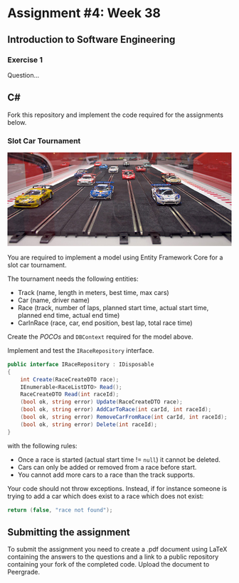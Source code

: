 # Assignment #4: Week 38

## Introduction to Software Engineering

### Exercise 1

Question...

## C&#35;

Fork this repository and implement the code required for the assignments below.

### Slot Car Tournament

![](images/Ninco_JGTC_Fahrerfeld.jpg "Modern commercially made slot cars and track. Ninco, 1:32 scale - source: https://en.wikipedia.org/wiki/Slot_car")

You are required to implement a model using Entity Framework Core for a slot car tournament.

The tournament needs the following entities:

- Track (name, length in meters, best time, max cars)
- Car (name, driver name)
- Race (track, number of laps, planned start time, actual start time, planned end time, actual end time)
- CarInRace (race, car, end position, best lap, total race time)

Create the *POCOs* and `DBContext` required for the model above.

Implement and test the `IRaceRepository` interface.

```csharp
public interface IRaceRepository : IDisposable
{
    int Create(RaceCreateDTO race);
    IEnumerable<RaceListDTO> Read();
    RaceCreateDTO Read(int raceId);
    (bool ok, string error) Update(RaceCreateDTO race);
    (bool ok, string error) AddCarToRace(int carId, int raceId);
    (bool ok, string error) RemoveCarFromRace(int carId, int raceId);
    (bool ok, string error) Delete(int raceId);
}
```

with the following rules:

- Once a race is started (actual start time != `null`) it cannot be deleted.
- Cars can only be added or removed from a race before start.
- You cannot add more cars to a race than the track supports.

Your code should not throw exceptions. Instead, if for instance someone is trying to add a car which does exist to a race which does not exist:

```csharp
return (false, "race not found");
```

## Submitting the assignment

To submit the assignment you need to create a .pdf document using LaTeX containing the answers to the questions and a link to a public repository containing your fork of the completed code.
Upload the document to Peergrade.
